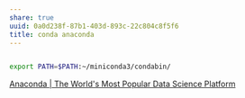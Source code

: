 ```yaml
---
share: true
uuid: 0a0d238f-87b1-403d-893c-22c804c8f5f6
title: conda anaconda
---
```

``` bash

export PATH=$PATH:~/miniconda3/condabin/

```

[Anaconda | The World's Most Popular Data Science Platform](https://www.anaconda.com/)